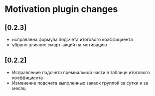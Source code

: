 # Motivation plugin changes

## [0.2.3]
- исправлена формула подсчета итогового коэффициента
- убрано влияние смарт-акций на мотивацию

## [0.2.2]
- Исправление подсчета премиальной части в таблице итогового коэффициента
- Изменение подсчета выполенных заявок группой за сутки и за месяц